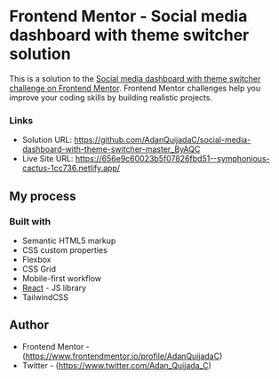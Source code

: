 # Frontend Mentor - Social media dashboard with theme switcher solution

This is a solution to the [Social media dashboard with theme switcher challenge on Frontend Mentor](https://www.frontendmentor.io/challenges/social-media-dashboard-with-theme-switcher-6oY8ozp_H). Frontend Mentor challenges help you improve your coding skills by building realistic projects.

### Links

- Solution URL: https://github.com/AdanQuijadaC/social-media-dashboard-with-theme-switcher-master_ByAQC
- Live Site URL: https://656e9c60023b5f07826fbd51--symphonious-cactus-1cc736.netlify.app/

## My process

### Built with

- Semantic HTML5 markup
- CSS custom properties
- Flexbox
- CSS Grid
- Mobile-first workflow
- [React](https://reactjs.org/) - JS library
- TailwindCSS

## Author

- Frontend Mentor - (https://www.frontendmentor.io/profile/AdanQuijadaC)
- Twitter - (https://www.twitter.com/Adan_Quijada_C)
